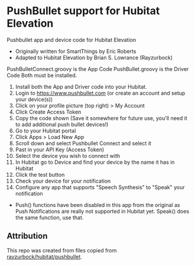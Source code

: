 # PushBullet support for Hubitat Elevation

Pushbullet app and device code for Hubitat Elevation
* Originally written for SmartThings by Eric Roberts
* Adapted to Hubitat Elevation by Brian S. Lowrance (Rayzurbock)

PushBulletConnect.groovy is the App Code
PushBullet.groovy is the Driver Code
Both must be installed.

1. Install both the App and Driver code into your Hubitat.
2. Login to https://www.pushbullet.com  (or create an account and setup your device(s))
3. Click on your profile picture (top right) > My Account
4. Click Create Access Token
5. Copy the code shown  (Save it somewhere for future use, you'll need it to add additional push bullet devices!)
6. Go to your Hubitat portal
7. Click Apps > Load New App
8. Scroll down and select Pushbullet Connect and select it
9. Past in your API Key (Access Token)
10. Select the device you wish to connect with
11. In Hubitat go to Device and find your device by the name it has in Hubitat
12. Click the test button
13. Check your device for your notification
14. Configure any app that supports "Speech Synthesis" to "Speak" your notification

* Push() functions have been disabled in this app from the original as Push Notifications are really not supported in Hubitat yet.  Speak() does the same function, use that.

## Attribution

This repo was created from files copied from [rayzurbock/hubitat/pushbullet](https://github.com/rayzurbock/hubitat/tree/master/pushbullet).

